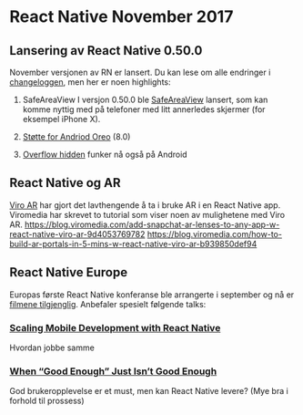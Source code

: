 # React Native November 2017

## Lansering av React Native 0.50.0
November versjonen av RN er lansert. Du kan lese om alle endringer i [changeloggen](https://github.com/facebook/react-native/releases/tag/v0.50.0), men her er noen highlights:

1. SafeAreaView
I versjon 0.50.0 ble [SafeAreaView](https://github.com/facebook/react-native/commit/983b05441d3d23809b924de2e4bf96a55c47428d) lansert, som kan komme nyttig med på telefoner med litt annerledes skjermer (for eksempel iPhone X). 

2. [Støtte for Andriod Oreo](https://github.com/facebook/react-native/commit/96de23abf1663c568b259733b0665c342b23ffb5) (8.0)

3. [Overflow hidden](https://github.com/facebook/react-native/commit/30044fd531c22c4c5e8f1ede206fa7c2c3fd3aa8)  funker nå også på Android
## React Native og AR
[Viro AR](https://viromedia.com/viroar/) har gjort det lavthengende å ta i bruke AR i en React Native app. Viromedia har skrevet to tutorial som viser noen av mulighetene med Viro AR.
https://blog.viromedia.com/add-snapchat-ar-lenses-to-any-app-w-react-native-viro-ar-9d4053769782
https://blog.viromedia.com/how-to-build-ar-portals-in-5-mins-w-react-native-viro-ar-b939850def94

## React Native Europe
Europas første React Native konferanse ble arrangerte i september og nå er [filmene tilgjenglig](https://www.youtube.com/channel/UCUNE_g1mQPuyW975WjgjYxA/videos). Anbefaler spesielt følgende talks: 

### [Scaling Mobile Development with React Native](https://www.youtube.com/watch?v=W-EHodQQILc)
Hvordan jobbe samme

### [When “Good Enough” Just Isn’t Good Enough](https://www.youtube.com/watch?v=A8fbdZpHESo)
God brukeropplevelse er et must, men kan React Native levere? (Mye bra i forhold til prossess)
